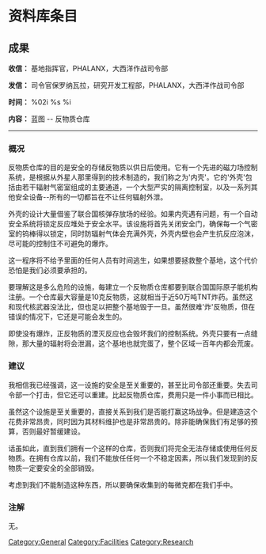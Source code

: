 # 资料库条目

## 成果

**收信：** 基地指挥官，PHALANX，大西洋作战司令部

**发信：** 司令官保罗纳瓦拉，研究开发工程部，PHALANX，大西洋作战司令部

**时间：** %02i %s %i

**内容：** 蓝图 -- 反物质仓库

------------------------------------------------------------------------

### 概况

反物质仓库的目的是安全的存储反物质以供日后使用。它有一个先进的磁力场控制系统，是根据从外星人那里得到的技术制造的，我们称之为'内壳'。它的'外壳'包括由若干辐射气密室组成的主要通道，一个大型严实的隔离控制室，以及一系列其他安全设备--所有的一切都旨在不让任何辐射外泄。

外壳的设计大量借鉴了联合国核弹存放场的经验。如果内壳遇有问题，有一个自动安全系统将锁定反应堆处于安全水平。该设施将首先关闭安全门，确保每一个气密室的钨棒得以锁定，同时防辐射气体会充满外壳，外壳内壁也会产生抗反应泡沫，尽可能的控制住不可避免的爆炸。

这一程序将不给予里面的任何人员有时间逃生，如果想要拯救整个基地，这个代价恐怕是我们必须要承担的。

要理解这是多么危险的设施，每建立一个反物质仓库都要到联合国国际原子能机构注册。一个仓库最大容量是10克反物质，这就相当于近50万吨TNT炸药。虽然这和现代核武器没法比，但也足以把整个基地毁于一旦。虽然很难'炸'反物质，但在错误的情况下，它还是可能会发生的。

即使没有爆炸，正反物质的湮灭反应也会毁坏我们的控制系统。外壳只要有一点缝隙，那大量的辐射将会泄漏，这个基地也就完蛋了，整个区域一百年内都会荒废。

### 建议

我相信我已经强调，这一设施的安全是至关重要的，甚至比司令部还重要。失去司令部一个打击，但它还可以重建。比起反物质仓库，费用只是一件小事而已相比。

虽然这个设施是至关重要的，直接关系到我们是否能打赢这场战争。但是建造这个花费非常昂贵，同时因为其材料维护也是非常昂贵的。除非能确保我们有足够的预算，否则最好暂缓建设。

话虽如此，直到我们拥有一个这样的仓库，否则我们将完全无法存储或使用任何反物质。在拥有仓库以前，我们不能放任任何一个不稳定因素，所以我们发现到的反物质一定要安全的全部销毁。

考虑到我们不能制造这种东西，所以要确保收集到的每微克都在我们手中。

### 注解

无。

[Category:General](Category:General "wikilink")
[Category:Facilities](Category:Facilities "wikilink")
[Category:Research](Category:Research "wikilink")